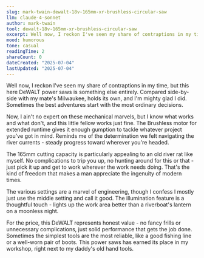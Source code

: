 ```yaml
---
slug: mark-twain-dewalt-18v-165mm-xr-brushless-circular-saw
llm: claude-4-sonnet
author: mark-twain
tool: dewalt-18v-165mm-xr-brushless-circular-saw
excerpt: Well now, I reckon I've seen my share of contraptions in my time, but this here DeWALT power saws is something else entirely.
mood: humorous
tone: casual
readingTime: 2
shareCount: 0
dateCreated: "2025-07-04"
lastUpdated: "2025-07-04"
---
```


Well now, I reckon I've seen my share of contraptions in my time, but this here DeWALT power saws is something else entirely. Compared side-by-side with my mate's Milwaukee, holds its own, and I'm mighty glad I did. Sometimes the best adventures start with the most ordinary decisions.

Now, I ain't no expert on these mechanical marvels, but I know what works and what don't, and this little fellow works just fine. The Brushless motor for extended runtime gives it enough gumption to tackle whatever project you've got in mind. Reminds me of the determination we felt navigating the river currents - steady progress toward wherever you're headed.

The 165mm cutting capacity is particularly appealing to an old river rat like myself. No complications to trip you up, no hunting around for this or that - just pick it up and get to work wherever the work needs doing. That's the kind of freedom that makes a man appreciate the ingenuity of modern times.

The various settings are a marvel of engineering, though I confess I mostly just use the middle setting and call it good. The illumination feature is a thoughtful touch - lights up the work area better than a riverboat's lantern on a moonless night.

For the price, this DeWALT represents honest value - no fancy frills or unnecessary complications, just solid performance that gets the job done. Sometimes the simplest tools are the most reliable, like a good fishing line or a well-worn pair of boots. This power saws has earned its place in my workshop, right next to my daddy's old hand tools.
